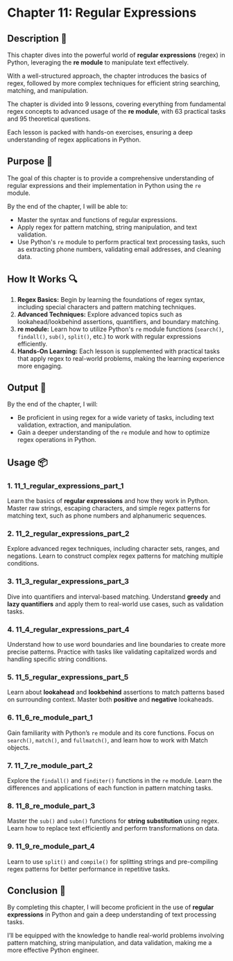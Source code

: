 # Chapter 11: Regular Expressions

## Description 📝

This chapter dives into the powerful world of **regular expressions** (regex) in Python, leveraging the **re module** to manipulate text effectively.

With a well-structured approach, the chapter introduces the basics of regex, followed by more complex techniques for efficient string searching, matching, and manipulation.

The chapter is divided into 9 lessons, covering everything from fundamental regex concepts to advanced usage of the **re module**, with 63 practical tasks and 95 theoretical questions.

Each lesson is packed with hands-on exercises, ensuring a deep understanding of regex applications in Python.

## Purpose 🎯

The goal of this chapter is to provide a comprehensive understanding of regular expressions and their implementation in Python using the `re` module.

By the end of the chapter, I will be able to:

-   Master the syntax and functions of regular expressions.
-   Apply regex for pattern matching, string manipulation, and text validation.
-   Use Python's `re` module to perform practical text processing tasks, such as extracting phone numbers, validating email addresses, and cleaning data.

## How It Works 🔍

1. **Regex Basics:** Begin by learning the foundations of regex syntax, including special characters and pattern matching techniques.
2. **Advanced Techniques:** Explore advanced topics such as lookahead/lookbehind assertions, quantifiers, and boundary matching.
3. **re module:** Learn how to utilize Python's `re` module functions (`search()`, `findall()`, `sub()`, `split()`, etc.) to work with regular expressions efficiently.
4. **Hands-On Learning:** Each lesson is supplemented with practical tasks that apply regex to real-world problems, making the learning experience more engaging.

## Output 📜

By the end of the chapter, I will:

-   Be proficient in using regex for a wide variety of tasks, including text validation, extraction, and manipulation.
-   Gain a deeper understanding of the `re` module and how to optimize regex operations in Python.

## Usage 📦

### 1. 11_1_regular_expressions_part_1

Learn the basics of **regular expressions** and how they work in Python. Master raw strings, escaping characters, and simple regex patterns for matching text, such as phone numbers and alphanumeric sequences.

### 2. 11_2_regular_expressions_part_2

Explore advanced regex techniques, including character sets, ranges, and negations. Learn to construct complex regex patterns for matching multiple conditions.

### 3. 11_3_regular_expressions_part_3

Dive into quantifiers and interval-based matching. Understand **greedy** and **lazy quantifiers** and apply them to real-world use cases, such as validation tasks.

### 4. 11_4_regular_expressions_part_4

Understand how to use word boundaries and line boundaries to create more precise patterns. Practice with tasks like validating capitalized words and handling specific string conditions.

### 5. 11_5_regular_expressions_part_5

Learn about **lookahead** and **lookbehind** assertions to match patterns based on surrounding context. Master both **positive** and **negative** lookaheads.

### 6. 11_6_re_module_part_1

Gain familiarity with Python’s `re` module and its core functions. Focus on `search()`, `match()`, and `fullmatch()`, and learn how to work with Match objects.

### 7. 11_7_re_module_part_2

Explore the `findall()` and `finditer()` functions in the `re` module. Learn the differences and applications of each function in pattern matching tasks.

### 8. 11_8_re_module_part_3

Master the `sub()` and `subn()` functions for **string substitution** using regex. Learn how to replace text efficiently and perform transformations on data.

### 9. 11_9_re_module_part_4

Learn to use `split()` and `compile()` for splitting strings and pre-compiling regex patterns for better performance in repetitive tasks.

## Conclusion 🚀

By completing this chapter, I will become proficient in the use of **regular expressions** in Python and gain a deep understanding of text processing tasks.

I’ll be equipped with the knowledge to handle real-world problems involving pattern matching, string manipulation, and data validation, making me a more effective Python engineer.
